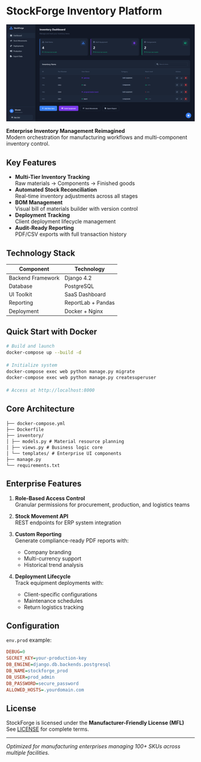 # StockForge Inventory Platform

![StockForge Dashboard](screenshots\dashboard.png)

**Enterprise Inventory Management Reimagined**  
Modern orchestration for manufacturing workflows and multi-component inventory control.

## Key Features

- **Multi-Tier Inventory Tracking**  
  Raw materials → Components → Finished goods
- **Automated Stock Reconciliation**  
  Real-time inventory adjustments across all stages
- **BOM Management**  
  Visual bill of materials builder with version control
- **Deployment Tracking**  
  Client deployment lifecycle management
- **Audit-Ready Reporting**  
  PDF/CSV exports with full transaction history

## Technology Stack

| Component               | Technology           |
|-------------------------|----------------------|
| Backend Framework       | Django 4.2           |
| Database                | PostgreSQL           |
| UI Toolkit              | SaaS Dashboard       |
| Reporting               | ReportLab + Pandas   |
| Deployment              | Docker + Nginx       |

## Quick Start with Docker

```bash
# Build and launch
docker-compose up --build -d

# Initialize system
docker-compose exec web python manage.py migrate
docker-compose exec web python manage.py createsuperuser

# Access at http://localhost:8000
```

## Core Architecture
```
├── docker-compose.yml
├── Dockerfile
├── inventory/
│ ├── models.py # Material resource planning
│ ├── views.py # Business logic core
│ └── templates/ # Enterprise UI components
├── manage.py
└── requirements.txt
```


## Enterprise Features

1. **Role-Based Access Control**  
   Granular permissions for procurement, production, and logistics teams

2. **Stock Movement API**  
   REST endpoints for ERP system integration

3. **Custom Reporting**  
   Generate compliance-ready PDF reports with:  
   - Company branding  
   - Multi-currency support  
   - Historical trend analysis

4. **Deployment Lifecycle**  
   Track equipment deployments with:  
   - Client-specific configurations  
   - Maintenance schedules  
   - Return logistics tracking

## Configuration

`env.prod` example:
```ini
DEBUG=0
SECRET_KEY=your-production-key
DB_ENGINE=django.db.backends.postgresql
DB_NAME=stockforge_prod
DB_USER=prod_admin
DB_PASSWORD=secure_password
ALLOWED_HOSTS=.yourdomain.com
```

## License

StockForge is licensed under the **Manufacturer-Friendly License (MFL)**  
See [LICENSE](LICENSE) for complete terms.

---

*Optimized for manufacturing enterprises managing 100+ SKUs across multiple facilities.*
